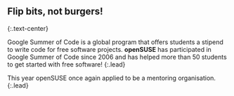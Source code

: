 ## Flip bits, not burgers!
{:.text-center}

Google Summer of Code is a global program that offers students a
stipend to write code for free software projects. **openSUSE**
has participated in Google Summer of Code since 2006 and has
helped more than 50 students to get started with free software!
{:.lead}

This year openSUSE once again applied to be a mentoring organisation.
{:.lead}
